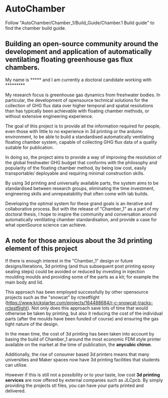 # AutoChamber 

Follow "AutoChamber/Chamber_1/Build_Guide/Chamber.1 Build guide" to find the chamber build guide.

## Building an open-source community around the development and application of automatically ventilating floating greenhouse gas flux chambers. 


My name is ***** and I am currently a doctoral candidate working with *********

My research focus is greenhouse gas dynamics from freshwater bodies. In particular, the development of opensource technical solutions for the collection of GHG flux data over higher temporal and spatial resolutions than has typically been achievable with floating chamber methods, or without extensive engineering experience. 

The goal of this project is to provide all the information required for people, even those with little to no experience in 3d printing or the arduino environment, to be able to build a standardised automatically ventilating floating chamber system, capable of collecting GHG flux data of a quality suitable for publication. 

In doing so, the project aims to provide a way of improving the resolution of the global freshwater GHG budget that conforms with the philosophy and popularity of the floating chamber method, by being low cost, easily transportable/ deployable and requiring minimal construction skills.

By using 3d printing and universally available parts, the system aims to be standardised between research groups, eliminating the time investment, engineering skills and unrepeatability that often come with lab builds.

Developing the optimal system for these grand goals is an iterative and collaborative process. But with the release of "Chamber_1" as a part of my doctoral thesis, I hope to inspire the community and conversation around automatically ventilating chamber standardisation, and provide a case for what openSource science can achieve. 



## A note for those anxious about the 3d printing element of this project

If there is enough interest in the "Chamber_1" design or future designs/iterations, 3d printing (and thus subsequent post printing epoxy sealing steps) could be avoided or reduced by investing in injection moulding moulds and providing some of the parts as a kit; for example the main body and lid. 

This approach has been employed successfully by other opensource projects such as the "snowcat" by rctestflight (https://www.kickstarter.com/projects/164488684/r-c-snowcat-tracks-rctestflight). Not only does this approach save lots of time that would otherwise be taken by printing, but also it reducing the cost of the individual parts (after the moulds have been funded of course) and ensuring the gas tight nature of the design. 

In the mean time, the cost of 3d printing has been taken into account by basing the build of Chamber_1 around the most economic FDM style printer available on the market at the time of publication, the **anycubic chiron**.

Additionally, the rise of consumer based 3d printers means that many universities and Maker spaces now have 3d printing facilities that students can utilise.

However if this is still not a possibility or to your taste, low cost **3d printing services** are now offered by external companies such as JLCpcb. By simply providing the projects stl files, you can have your parts printed and delivered.





